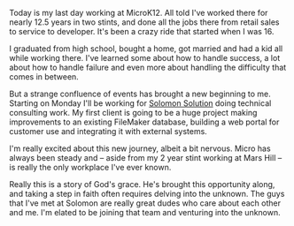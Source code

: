 Today is my last day working at MicroK12. All told I've worked there for nearly 12.5 years in two stints, and done all the jobs there from retail sales to service to developer. It's been a crazy ride that started when I was 16. 

I graduated from high school, bought a home, got married and had a kid all while working there. I've learned some about how to handle success, a lot about how to handle failure and even more about handling the difficulty that comes in between. 

But a strange confluence of events has brought a new beginning to me. Starting on Monday I'll be working for [Solomon Solution](http://gosolomon.com) doing technical consulting work. My first client is going to be a huge project making improvements to an existing FileMaker database, building a web portal for customer use and integrating it with external systems.

I'm really excited about this new journey, albeit a bit nervous. Micro has always been steady and – aside from my 2 year stint working at Mars Hill – is really the only workplace I've ever known. 

Really this is a story of God's grace. He's brought this opportunity along, and taking a step in faith often requires delving into the unknown. The guys that I've met at Solomon are really great dudes who care about each other and me. I'm elated to be joining that team and venturing into the unknown.

